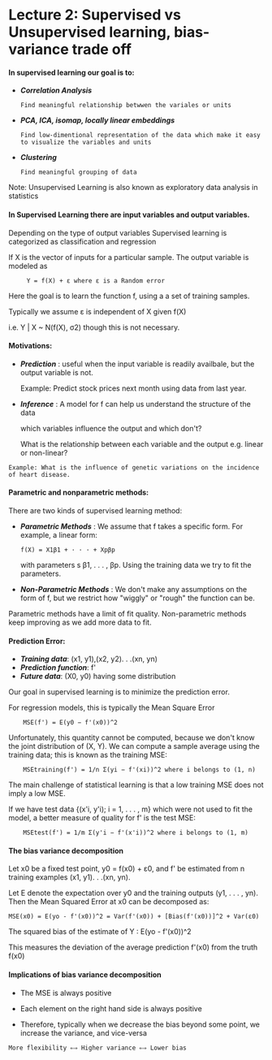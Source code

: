 # Lecture 2: Supervised vs Unsupervised learning, bias-variance trade off

   #### In supervised learning our goal is to:
    
   * ***Correlation Analysis*** 
           
         Find meaningful relationship betwwen the variales or units
    
   * ***PCA, ICA, isomap, locally linear embeddings***
    
         Find low-dimentional representation of the data which make it easy to visualize the variables and units
    
   * ***Clustering***
    
         Find meaningful grouping of data
    
 
   Note: Unsupervised Learning is also known as exploratory data analysis in statistics
 
 #### In Supervised Learning there are input variables and output variables.
 
 Depending on the type of output variables Supervised learning is categorized as classification and regression
 
 If X is the vector of inputs for a particular sample. The output variable is modeled as 
    
         Y = f(X) + ε where ε is a Random error
         
 Here the goal is to learn the function f, using a a set of training samples.
 
 Typically we assume ε is independent of X given f(X) 
 
 i.e.  Y | X ~ N(f(X), σ2) though this is not necessary.
 
 #### Motivations:
   
   * ***Prediction*** : useful when the input variable is readily availbale, but the output variable is not.
       
       Example: Predict stock prices next month using data from last year.
       
   * ***Inference*** : A model for f can help us understand the structure of the data
      
      which variables influence the output and which don't?
      
      What is the relationship between each variable and the output e.g. linear or non-linear?
   
    Example: What is the influence of genetic variations on the incidence of heart disease.
 
 #### Parametric and nonparametric methods:
 
  There are two kinds of supervised learning method:
  
  * ***Parametric Methods*** : We assume that f takes a specific form. For example, a linear form: 
        
        f(X) = X1β1 + · · · + Xpβp
        
       with parameters s β1, . . . , βp. Using the training data we try to fit the parameters.
       
   * ***Non-Parametric Methods*** : We don't make any assumptions on the form of f, but we restrict how "wiggly" or "rough" the function can be.
   
   
   Parametric methods have a limit of fit quality. Non-parametric methods keep improving as we add more data to fit.
   
 #### Prediction Error: 
 
   * ***Training data***: (x1, y1),(x2, y2). . .(xn, yn)
   * ***Prediction function***: f'
   * ***Future data***: (X0, y0) having some distribution
   
   Our goal in supervised learning is to minimize the prediction error.
   
   For regression models, this is typically the Mean Square Error
   
        MSE(f') = E(y0 − f'(x0))^2
   
   Unfortunately, this quantity cannot be computed, because we don't know the joint distribution of (X, Y). We can compute a sample average using the training data; this is known as the training MSE:
    
        MSEtraining(f') = 1/n Σ(yi − f'(xi))^2 where i belongs to (1, n)

   The main challenge of statistical learning is that a low training MSE does not imply a low MSE.
   
   If we have test data {(x'i, y'i); i = 1, . . . , m} which were not used to
fit the model, a better measure of quality for f' is the test MSE:

        MSEtest(f') = 1/m Σ(y'i − f'(x'i))^2 where i belongs to (1, m)

  #### The bias variance decomposition
    
   Let x0 be a fixed test point, y0 = f(x0) + ε0, and f' be estimated from n training examples (x1, y1). . .(xn, yn).
   
   Let E denote the expectation over y0 and the training outputs (y1, . . . , yn). Then the Mean Squared Error at x0 can be decomposed as: 
   
    MSE(x0) = E(yo - f'(x0))^2 = Var(f'(x0)) + [Bias(f'(x0))]^2 + Var(ε0)
    
    
   The squared bias of the estimate of Y : E(yo - f'(x0))^2
   
   This measures the deviation of the average prediction f'(x0) from the truth f(x0)
   
   
  #### Implications of bias variance decomposition
  
   * The MSE is always positive
   
   * Each element on the right hand side is always positive
   
   * Therefore, typically when we decrease the bias beyond some point, we increase the variance, and vice-versa
   
    More flexibility ⇐⇒ Higher variance ⇐⇒ Lower bias
   